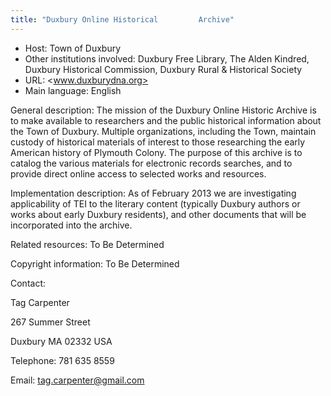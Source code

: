 ```yaml
---
title: "Duxbury Online Historical         Archive"
---
```





* Host: Town of Duxbury
* Other institutions involved:
 Duxbury Free Library, The Alden
 Kindred, Duxbury Historical Commission, Duxbury Rural &
 Historical Society
* URL: <www.duxburydna.org>
* Main language: English



General description: The mission of the Duxbury Online
 Historic Archive is to make available to researchers and
 the public historical information about the Town of
 Duxbury. Multiple organizations, including the Town,
 maintain custody of historical materials of interest to
 those researching the early American history of Plymouth
 Colony. The purpose of this archive is to catalog the
 various materials for electronic records searches, and to
 provide direct online access to selected works and
 resources.



Implementation description:
 As of February 2013 we are
 investigating applicability of TEI to the literary content
 (typically Duxbury authors or works about early Duxbury
 residents), and other documents that will be incorporated
 into the archive.



Related resources: To Be Determined



Copyright information: To Be Determined



Contact:
 



Tag Carpenter


267 Summer Street
 
 Duxbury MA 02332 USA



Telephone: 781 635 8559



Email: [tag.carpenter@gmail.com](mailto:tag.carpenter@gmail.com)





